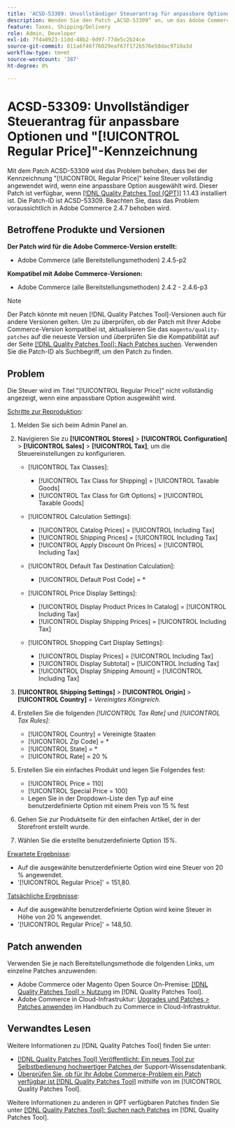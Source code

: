 ```yaml
---
title: 'ACSD-53309: Unvollständiger Steuerantrag für anpassbare Optionen und [!UICONTROL Regular Price]'
description: Wenden Sie den Patch „ACSD-53309“ an, um das Adobe Commerce-Problem zu beheben, bei dem bei Auswahl einer anpassbaren Option die Steuer im Titel "[!UICONTROL Regular Price]" nicht vollständig angewendet wird.
feature: Taxes, Shipping/Delivery
role: Admin, Developer
exl-id: 7f4a8923-11dd-48b2-9d97-77de5c2b24ce
source-git-commit: 011a6f46f76029eaf67f172b576e58dac9710a3d
workflow-type: tm+mt
source-wordcount: '387'
ht-degree: 0%

---
```


# ACSD-53309: Unvollständiger Steuerantrag für anpassbare Optionen und &quot;[!UICONTROL Regular Price]&quot;-Kennzeichnung

Mit dem Patch ACSD-53309 wird das Problem behoben, dass bei der Kennzeichnung &quot;[!UICONTROL Regular Price]&quot; keine Steuer vollständig angewendet wird, wenn eine anpassbare Option ausgewählt wird. Dieser Patch ist verfügbar, wenn [[!DNL Quality Patches Tool (QPT)]](https://experienceleague.adobe.com/de/docs/commerce-operations/tools/quality-patches-tool/quality-patches-tool-to-self-serve-quality-patches) 1.1.43 installiert ist. Die Patch-ID ist ACSD-53309. Beachten Sie, dass das Problem voraussichtlich in Adobe Commerce 2.4.7 behoben wird.

## Betroffene Produkte und Versionen

**Der Patch wird für die Adobe Commerce-Version erstellt:**

* Adobe Commerce (alle Bereitstellungsmethoden) 2.4.5-p2

**Kompatibel mit Adobe Commerce-Versionen:**

* Adobe Commerce (alle Bereitstellungsmethoden) 2.4.2 - 2.4.6-p3

>[!NOTE]
>
>Der Patch könnte mit neuen [!DNL Quality Patches Tool]-Versionen auch für andere Versionen gelten. Um zu überprüfen, ob der Patch mit Ihrer Adobe Commerce-Version kompatibel ist, aktualisieren Sie das `magento/quality-patches` auf die neueste Version und überprüfen Sie die Kompatibilität auf der Seite [[!DNL Quality Patches Tool]: Nach Patches suchen](https://experienceleague.adobe.com/tools/commerce-quality-patches/index.html?lang=de). Verwenden Sie die Patch-ID als Suchbegriff, um den Patch zu finden.

## Problem

Die Steuer wird im Titel &quot;[!UICONTROL Regular Price]&quot; nicht vollständig angezeigt, wenn eine anpassbare Option ausgewählt wird.

<u>Schritte zur Reproduktion</u>:

1. Melden Sie sich beim Admin Panel an.
1. Navigieren Sie zu **[!UICONTROL Stores]** > **[!UICONTROL Configuration]** > **[!UICONTROL Sales]** > **[!UICONTROL Tax]**, um die Steuereinstellungen zu konfigurieren.

   * [!UICONTROL Tax Classes]:

      * [!UICONTROL Tax Class for Shipping] = [!UICONTROL Taxable Goods]
      * [!UICONTROL Tax Class for Gift Options] = [!UICONTROL Taxable Goods]

   * [!UICONTROL Calculation Settings]:

      * [!UICONTROL Catalog Prices] = [!UICONTROL Including Tax]
      * [!UICONTROL Shipping Prices] = [!UICONTROL Including Tax]
      * [!UICONTROL Apply Discount On Prices] = [!UICONTROL Including Tax]

   * [!UICONTROL Default Tax Destination Calculation]:

      * [!UICONTROL Default Post Code] = *

   * [!UICONTROL Price Display Settings]:

      * [!UICONTROL Display Product Prices In Catalog] = [!UICONTROL Including Tax]
      * [!UICONTROL Display Shipping Prices] = [!UICONTROL Including Tax]

   * [!UICONTROL Shopping Cart Display Settings]:

      * [!UICONTROL Display Prices] = [!UICONTROL Including Tax]
      * [!UICONTROL Display Subtotal] = [!UICONTROL Including Tax]
      * [!UICONTROL Display Shipping Amount] = [!UICONTROL Including Tax]

1. **[!UICONTROL Shipping Settings]** > **[!UICONTROL Origin]** > **[!UICONTROL Country]** = *Vereinigtes Königreich*.

1. Erstellen Sie die folgenden *[!UICONTROL Tax Rate]* und *[!UICONTROL Tax Rules]*:

   * [!UICONTROL Country] = Vereinigte Staaten
   * [!UICONTROL Zip Code] = *
   * [!UICONTROL State] = *
   * [!UICONTROL Rate] = 20 %
1. Erstellen Sie ein einfaches Produkt und legen Sie Folgendes fest:
   * [!UICONTROL Price = 110]
   * [!UICONTROL Special Price = 100]
   * Legen Sie in der Dropdown-Liste den Typ auf eine benutzerdefinierte Option mit einem Preis von 15 % fest
1. Gehen Sie zur Produktseite für den einfachen Artikel, der in der Storefront erstellt wurde.
1. Wählen Sie die erstellte benutzerdefinierte Option *15%*.

<u>Erwartete Ergebnisse</u>:

* Auf die ausgewählte benutzerdefinierte Option wird eine Steuer von 20 % angewendet.
* &#39;[!UICONTROL Regular Price]&#39; = 151,80.

<u>Tatsächliche Ergebnisse</u>:

* Auf die ausgewählte benutzerdefinierte Option wird keine Steuer in Höhe von 20 % angewendet.
* &#39;[!UICONTROL Regular Price]&#39; = 148,50.

## Patch anwenden

Verwenden Sie je nach Bereitstellungsmethode die folgenden Links, um einzelne Patches anzuwenden:

* Adobe Commerce oder Magento Open Source On-Premise: [[!DNL Quality Patches Tool] > Nutzung](/help/tools/quality-patches-tool/usage.md) im [!DNL Quality Patches Tool].
* Adobe Commerce in Cloud-Infrastruktur: [Upgrades und Patches > Patches anwenden](https://experienceleague.adobe.com/docs/commerce-cloud-service/user-guide/develop/upgrade/apply-patches.html?lang=de) im Handbuch zu Commerce in Cloud-Infrastruktur.

## Verwandtes Lesen

Weitere Informationen zu [!DNL Quality Patches Tool] finden Sie unter:

* [[!DNL Quality Patches Tool] Veröffentlicht: Ein neues Tool zur Selbstbedienung hochwertiger Patches ](https://experienceleague.adobe.com/de/docs/commerce-operations/tools/quality-patches-tool/quality-patches-tool-to-self-serve-quality-patches) der Support-Wissensdatenbank.
* [Überprüfen Sie, ob für Ihr Adobe Commerce-Problem ein Patch verfügbar ist [!DNL Quality Patches Tool]](/help/tools/quality-patches-tool/patches-available-in-qpt/check-patch-for-magento-issue-with-magento-quality-patches.md) mithilfe von im [!UICONTROL Quality Patches Tool].


Weitere Informationen zu anderen in QPT verfügbaren Patches finden Sie unter [[!DNL Quality Patches Tool]: Suchen nach Patches](https://experienceleague.adobe.com/tools/commerce-quality-patches/index.html?lang=de) im [!DNL Quality Patches Tool].
